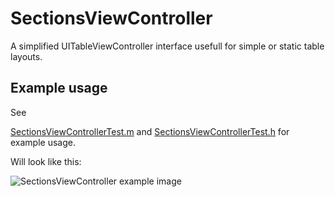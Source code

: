 SectionsViewController
======================

A simplified UITableViewController interface usefull for simple or static table layouts.

Example usage
-------------

See

[SectionsViewControllerTest.m](SectionsViewControllerTest.m)
and
[SectionsViewControllerTest.h](SectionsViewControllerTest.h)
for example usage.

Will look like this:

![SectionsViewController example image](SectionsViewControllerExample.png)
